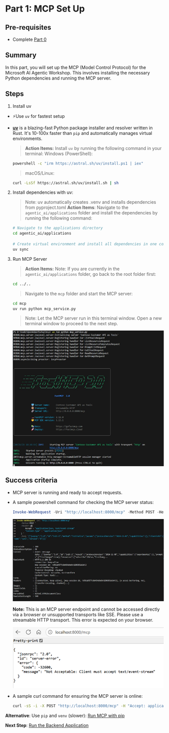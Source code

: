 # Part 1: MCP Set Up

## Pre-requisites
- Complete [Part 0](../SETUP.md)

## Summary
In this part, you will set up the MCP (Model Control Protocol) for the Microsoft AI Agentic Workshop. This involves installing the necessary Python dependencies and running the MCP server.

## Steps
1. Install uv

- ⚡Use `uv` for fastest setup

- [**uv**](https://github.com/astral-sh/uv) is a blazing-fast Python package installer and resolver written in Rust. It's 10-100x faster than `pip` and automatically manages virtual environments.

    > **Action Items:**
    > Install `uv` by running the following command in your terminal:
    > Windows (PowerShell):
    ```bash
    powershell -c "irm https://astral.sh/uv/install.ps1 | iex"
    ```
    > macOS/Linux:
    ```bash
    curl -LsSf https://astral.sh/uv/install.sh | sh
    ```

2. Install dependencies with uv:

    > Note: uv automatically creates .venv and installs dependencies from pyproject.toml
    > **Action Items**:
    > Navigate to the `agentic_ai/applications` folder and install the dependencies by running the following command:
    ```bash
    # Navigate to the applications directory
    cd agentic_ai/applications

    # Create virtual environment and install all dependencies in one command
    uv sync
    ```
2. Run MCP Server

    > **Action Items:**
    > Note: If you are currently in the `agentic_ai/applications` folder, go back to the root folder first:
    ```bash
    cd ../..
    ```
    > Navigate to the `mcp` folder and start the MCP server:
    ```bash
    cd mcp
    uv run python mcp_service.py
    ```
    > Note: Let the MCP server run in this terminal window. Open a new terminal window to proceed to the next step.

    <img src="media/01_mcp_fastmcp.jpg" />

## Success criteria
- MCP server is running and ready to accept requests.
- A sample powershell command for checking the MCP server status:  
    ```powershell
    Invoke-WebRequest -Uri "http://localhost:8000/mcp" -Method POST -Headers @{Accept="application/json, text/event-stream";"Content-Type"="application/json"} -Body               '{"jsonrpc":"2.0","id":"init-1","method":"initialize","params":{"protocolVersion":"2024-11-05","capabilities":{},"clientInfo":{"name":"curl","version":"8"}}}'
    ```

    <img src="media/01_mcp_local_ok.jpg" />
    
    **Note:** This is an MCP server endpoint and cannot be accessed directly via a browser or unsupported transports like SSE. Please use a streamable HTTP transport. This error is expected on your browser.
  
    <img src="media/01_mcp_localhost_err.png" />

 - A sample curl command for ensuring the MCP server is online:
    ```bash
    curl -sS -i -X POST "http://localhost:8000/mcp" -H "Accept: application/json, text/event-stream" -H 'Content-Type: application/json'  --data '{"jsonrpc":"2.0","id":"init-            1","method":"initialize", "params":{"protocolVersion":"2024-11-05","capabilities":{}, "clientInfo":{"name":"curl","version":"8"}}}'`
    ```

  
**Alternative**: Use `pip` and `venv` (slower): [Run MCP with pip](01_mcp_pip.md)

**Next Step**: [Run the Backend Application](02_backend_uv.md)
